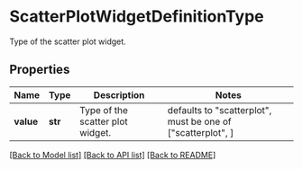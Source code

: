 # ScatterPlotWidgetDefinitionType

Type of the scatter plot widget.

## Properties
Name | Type | Description | Notes
------------ | ------------- | ------------- | -------------
**value** | **str** | Type of the scatter plot widget. | defaults to "scatterplot",  must be one of ["scatterplot", ]

[[Back to Model list]](README.md#documentation-for-models) [[Back to API list]](README.md#documentation-for-api-endpoints) [[Back to README]](README.md)


